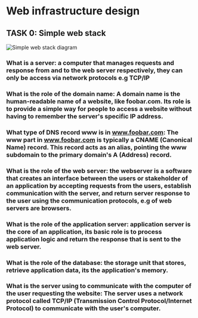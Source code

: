 
# Web infrastructure design
## TASK 0: Simple web stack

![Simple web stack diagram](simple_web_stack.png "Simple web stack architecture")

### What is a server: a computer that manages requests and response from and to the web server respectively, they can only be access via network protocols e.g TCP/IP

### What is the role of the domain name: A domain name is the human-readable name of a website, like foobar.com. Its role is to provide a simple way for people to access a website without having to remember the server's specific IP address.

### What type of DNS record www is in www.foobar.com: The www part in www.foobar.com is typically a CNAME (Canonical Name) record. This record acts as an alias, pointing the www subdomain to the primary domain's A (Address) record.

### What is the role of the web server: the webserver is a software that creates an interface between the users or stakeholder of an application by accepting requests from the users, establish communication with the server, and return server response to the user using the communication protocols, e.g of web servers are browsers.

### What is the role of the application server: application server is the core of an application, its basic role is to process application logic and return the response that is sent to the web server.

### What is the role of the database: the storage unit that stores, retrieve application data, its the application's memory.

### What is the server using to communicate with the computer of the user requesting the website: The server uses a network protocol called TCP/IP (Transmission Control Protocol/Internet Protocol) to communicate with the user's computer. 


